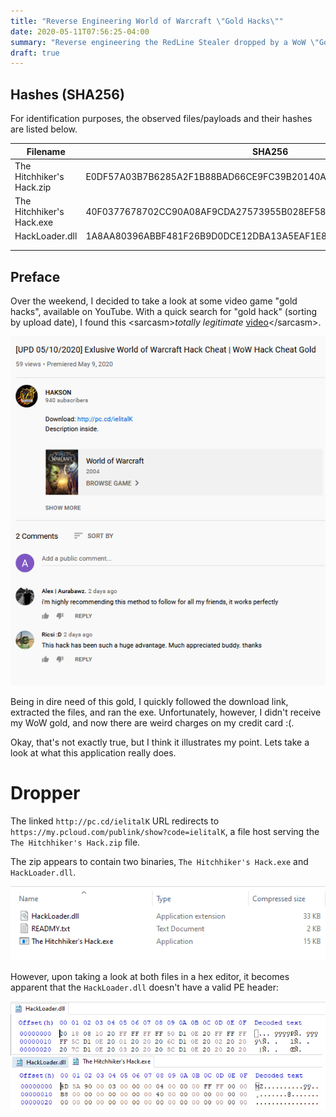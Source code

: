 ```yaml
---
title: "Reverse Engineering World of Warcraft \"Gold Hacks\""
date: 2020-05-11T07:56:25-04:00
summary: "Reverse engineering the RedLine Stealer dropped by a WoW \"Gold Hack\""
draft: true
---
```



## Hashes (SHA256)
For identification purposes, the observed files/payloads and their hashes are listed below.

| Filename                  | SHA256                                                           |
| ------------------------- | ---------------------------------------------------------------- |
| The Hitchhiker's Hack.zip | E0DF57A03B7B6285A2F1B88BAD66CE9FC39B20140A8BA211A5DD966F3BE9CB90 |
| The Hitchhiker's Hack.exe | 40F0377678702CC90A08AF9CDA27573955B028EF584505D1C4DC8C89D98D1F06 |
| HackLoader.dll            | 1A8AA80396ABBF481F26B9D0DCE12DBA13A5EAF1E851A9AE73B64F4FC3236044 |
|                           |                                                                  |
|                           |                                                                  |

## Preface
Over the weekend, I decided to take a look at some video game "gold hacks", available on YouTube. With a quick search for "gold hack" (sorting by upload date), I found this &lt;sarcasm&gt;_totally legitimate_ [video](http://archive.is/gXmeI)&lt;/sarcasm&gt;.

![suspicious YouTube video](video_ss.png)

Being in dire need of this gold, I quickly followed the download link, extracted the files, and ran the exe. Unfortunately, however, I didn't receive my WoW gold, and now there are weird charges on my credit card :(.

Okay, that's not exactly true, but I think it illustrates my point. Lets take a look at what this application really does.

# Dropper
The linked `http://pc.cd/ielitalK` URL redirects to `https://my.pcloud.com/publink/show?code=ielitalK`, a file host serving the `The Hitchhiker's Hack.zip` file.

The zip appears to contain two binaries, `The Hitchhiker's Hack.exe` and `HackLoader.dll`.

![file in zip](zip_files.png)

However, upon taking a look at both files in a hex editor, it becomes apparent that the `HackLoader.dll` doesn't have a valid PE header:

![files in hex editor](dropper_hxd.png)